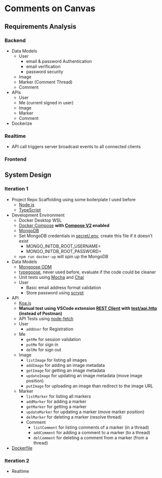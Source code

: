 # Comments on Canvas

## Requirements Analysis

### Backend

- Data Models
  - User
    - email & password Authentication
    - email verification
    - password security
  - Image
  - Marker (Comment Thread)
  - Comment
- APIs
  - User
  - Me (current signed in user)
  - Image
  - Marker
  - Comment
- Dockerize

### Realtime

- API call triggers server broadcast events to all connected clients

### Frontend

## System Design

### Iteration 1

- Project Repo Scaffolding using some boilerplate I used before
  - [Node.js](package.json)
  - [TypeScript](./src/tsconfig.json)
- Development Environment
  - Docker Desktop WSL
  - [Docker Compose](docker-compose.yml) **with [Compose V2](https://docs.docker.com/compose/#compose-v2-and-the-new-docker-compose-command) enabled**
  - [MongoDB](https://hub.docker.com/_/mongo)
  - Set MongoDB credentials in [secret/.env](secret/.env), create this file if it doesn't exist
    - MONGO_INITDB_ROOT_USERNAME=
    - MONGO_INITDB_ROOT_PASSWORD=
  - `npm run docker-up` will spin up the MongoDB
- Data Models
  - [Mongoose ODM](https://mongoosejs.com/docs/guide.html)
  - [typegoose](https://typegoose.github.io/typegoose/), never used before, evaluate if the code could be cleaner
  - Unit tests using [Mocha](https://mochajs.org/) and [Chai](https://www.chaijs.com/)
  - User
    - Basic email address format validation
    - Store password using [scrypt](https://en.wikipedia.org/wiki/Scrypt)
- API
  - [Koa.js](https://koajs.com/)
  - **Manual test using VSCode extension [REST Client](https://marketplace.visualstudio.com/items?itemName=humao.rest-client) with [test/api.http](test/api.http) (instead of Postman)**
  - API Tests using [node-fetch](https://github.com/node-fetch/node-fetch/tree/2.x#readme)
  - User
    - `addUser` for Registration
  - Me
    - `getMe` for session validation
    - `putMe` for sign in
    - `delMe` for sign out
  - Image
    - `listImage` for listing all images
    - `addImage` for adding an image metadata
    - `getImage` for getting an image metadata
    - `updateImage` for updating an image metadata (move image position)
    - `putImage` for uploading an image than redirect to the image URL
  - Marker
    - `listMarker` for listing all markers
    - `addMarker` for adding a marker
    - `getMarker` for getting a marker
    - `updateMarker` for updating a marker (move marker position)
    - `delMarker` for deleting a marker (resolve thread)
    - Comment
      - `listComment` for listing comments of a marker (in a thread)
      - `addComment` for adding a comment to a marker (to a thread)
      - `delComment` for deleting a comment from a marker (from a thread)
- [Dockerfile](Dockerfile)

### Iteration 2

- Realtime
